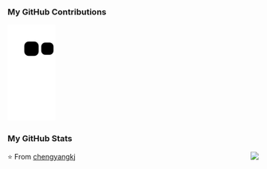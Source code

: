 ### My GitHub Contributions

![](https://raw.githubusercontent.com/chengyangkj/chengyangkj/main/assets/github-contribution-grid-snake.svg)

### My GitHub Stats

<img align="right" src="https://github-readme-stats.vercel.app/api?username=chengyangkj&show_icons=true&icon_color=CE1D2D&text_color=718096&bg_color=ffffff&hide_title=true" />

⭐️ From [chengyangkj](https://github.com/chengyangkj)